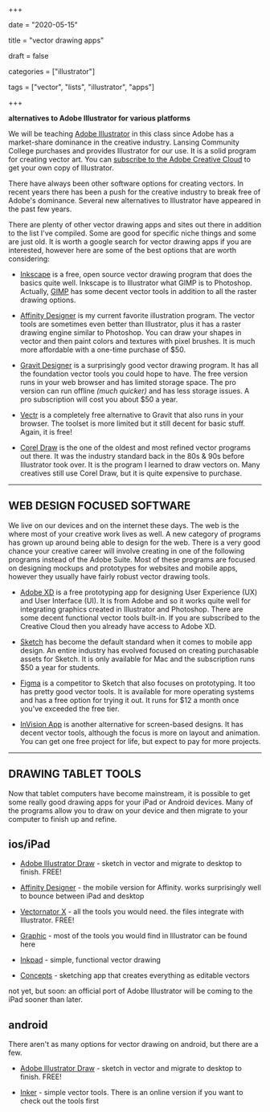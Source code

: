 +++



date = "2020-05-15"

title = "vector drawing apps"

draft = false

categories = ["illustrator"]

tags = ["vector", "lists", "illustrator", "apps"]



+++



**alternatives to Adobe Illustrator for various platforms**



<!--more-->



We will be teaching [Adobe Illustrator](https://www.adobe.com/products/illustrator.html) in this class since Adobe has a market-share dominance in the creative industry. Lansing Community College purchases and provides Illustrator for our use. It is a solid program for creating vector art. You can [subscribe to the Adobe Creative Cloud](https://www.adobe.com/creativecloud/buy/students.html) to get your own copy of Illustrator.



There have always been other software options for creating vectors. In recent years there has been a push for the creative industry to break free of Adobe's dominance. Several new alternatives to Illustrator have appeared in the past few years. 



There are plenty of other vector drawing apps and sites out there in addition to the list I've compiled. Some are good for specific niche things and some are just old. It is worth a google search for vector drawing apps if you are interested, however here are some of the best options that are worth considering: 



- [Inkscape](https://inkscape.org/) is a free, open source vector drawing program that does the basics quite well. Inkscape is to Illustrator what GIMP is to Photoshop. Actually, [GIMP](https://www.gimp.org/) has some decent vector tools in addition to all the raster drawing options. 

- [Affinity Designer](https://affinity.serif.com/en-us/designer/) is my current favorite illustration program. The vector tools are sometimes even better than Illustrator, plus it has a raster drawing engine similar to Photoshop. You can draw your shapes in vector and then paint colors and textures with pixel brushes. It is much more affordable with a one-time purchase of $50. 

- [Gravit Designer](https://www.designer.io/en/) is a surprisingly good vector drawing program. It has all the foundation vector tools you could hope to have. The free version runs in your web browser and has limited storage space. The pro version can run offline *(much quicker)* and has less storage issues. A pro subscription will cost you about $50 a year. 

- [Vectr](https://vectr.com/) is a completely free alternative to Gravit that also runs in your browser. The toolset is more limited but it still decent for basic stuff. Again, it is free! 

- [Corel Draw](https://www.coreldraw.com/en/product/coreldraw/) is the one of the oldest and most refined vector programs out there. It was the industry standard back in the 80s & 90s before Illustrator took over. It is the program I learned to draw vectors on. Many creatives still use Corel Draw, but it is quite expensive to purchase. 



---



## WEB DESIGN FOCUSED SOFTWARE



We live on our devices and on the internet these days. The web is the where most of your creative work lives as well. A new category of programs has grown up around being able to design for the web. There is a very good chance your creative career will involve creating in one of the following programs instead of the Adobe Suite. Most of these programs are focused on designing mockups and prototypes for websites and mobile apps, however they usually have fairly robust vector drawing tools. 



- [Adobe XD](https://www.adobe.com/products/xd.html) is a free prototyping app for designing User Experience (UX) and User Interface (UI). It is from Adobe and so it works quite well for integrating graphics created in Illustrator and Photoshop. There are some decent functional vector tools built-in. If you are subscribed to the Creative Cloud then you already have access to Adobe XD. 

- [Sketch](https://www.sketch.com/) has become the default standard when it comes to mobile app design. An entire industry has evolved focused on creating purchasable assets for Sketch. It is only available for Mac and the subscription runs $50 a year for students.

- [Figma](https://www.figma.com/) is a competitor to Sketch that also focuses on prototyping. It too has pretty good vector tools. It is available for more operating systems and has a free option for trying it out. It runs for $12 a month once you've exceeded the free tier. 

- [InVision App](https://www.invisionapp.com/studio) is another alternative for screen-based designs. It has decent vector tools, although the focus is more on layout and animation. You can get one free project for life, but expect to pay for more projects. 



---



## DRAWING TABLET TOOLS



Now that tablet computers have become mainstream, it is possible to get some really good drawing apps for your iPad or Android devices. Many of the programs allow you to draw on your device and then migrate to your computer to finish up and refine. 



## ios/iPad



- [Adobe Illustrator Draw](https://apps.apple.com/us/app/id911156590) - sketch in vector and migrate to desktop to finish. FREE!

- [Affinity Designer](https://affinity.serif.com/en-us/designer/ipad/) - the mobile version for Affinity. works surprisingly well to bounce between iPad and desktop

- [Vectornator X](https://apps.apple.com/us/app/vectornator-x-vector-art/id1219074514) - all the tools you would need. the files integrate with Illustrator. FREE! 

- [Graphic](https://apps.apple.com/us/app/id363317633) - most of the tools you would find in Illustrator can be found here

- [Inkpad](https://apps.apple.com/us/app/inkpad-graphic-design/id1057007769) - simple, functional vector drawing

- [Concepts](https://apps.apple.com/app/concepts/id560586497#?platform=ipad) - sketching app that creates everything as editable vectors



not yet, but soon: an official port of Adobe Illustrator will be coming to the iPad sooner than later. 



## android



There aren't as many options for vector drawing on android, but there are a few. 



- [Adobe Illustrator Draw](https://play.google.com/store/apps/details?id=com.adobe.creativeapps.draw) - sketch in vector and migrate to desktop to finish. FREE!

- [Inker](http://inker.co/) - simple vector tools. There is an online version if you want to check out the tools first
